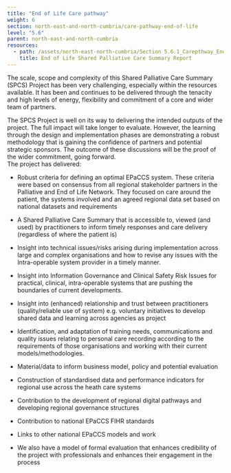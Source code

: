 ```yaml
---
title: "End of Life Care pathway"
weight: 6
section: north-east-and-north-cumbria/care-pathway-end-of-life
level: "5.6"
parent: north-east-and-north-cumbria
resources:
  - path: /assets/north-east-north-cumbria/Section 5.6.1_Carepthway_End of Life_Shared Palliative Care Summary Report.pdf
    title: End of Life Shared Palliative Care Summary Report
---
```


The scale, scope and complexity of this Shared Palliative Care Summary (SPCS) Project has been very challenging, especially within the resources available.  It has been and continues to be delivered through the tenacity and high levels of energy, flexibility and commitment of a core and wider team of partners. 

The SPCS Project is well on its way to delivering the intended outputs of the project. The full impact will take longer to evaluate. However, the learning through the design and implementation phases are demonstrating a robust methodology that is gaining the confidence of partners and potential strategic sponsors. The outcome of these discussions will be the proof of the wider commitment, going forward.  
The project has delivered:

- Robust criteria for defining an optimal EPaCCS system. These criteria were based on consensus from all regional stakeholder partners in the Palliative and End of Life Network. They focused on care around the patient, the systems involved and an agreed regional data set based on national datasets and requirements

- A Shared Palliative Care Summary that is accessible to, viewed (and used) by practitioners to inform timely responses and care delivery (regardless of where the patient is) 

- Insight into technical issues/risks arising during implementation across large and complex organisations and how to revise any issues with the Intra-operable system provider in a timely manner.

- Insight into Information Governance and Clinical Safety Risk Issues for practical, clinical, intra-operable systems that are pushing the boundaries of current developments.

- Insight into (enhanced) relationship and trust between practitioners (quality/reliable use of system) e.g. voluntary initiatives to develop shared data and learning across agencies as project 

- Identification, and adaptation of training needs, communications and quality issues relating to personal care recording according to the requirements of those organisations and working with their current models/methodologies. 

- Material/data to inform business model, policy and potential evaluation 

- Construction of standardised data and performance indicators for regional use across the heath care systems

- Contribution to the development of regional digital pathways and developing regional governance structures 

- Contribution to national EPaCCS FIHR standards 

- Links to other national EPaCCS models and work  

- We also have a model of formal evaluation that enhances credibility of the project with professionals and enhances their engagement in the process 

        
